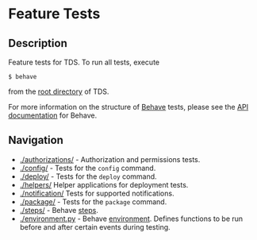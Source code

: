 # Feature Tests

## Description
Feature tests for TDS.  To run all tests, execute
```
$ behave
```
from the [root directory](./..) of TDS.

For more information on the structure of
<a href="//pythonhosted.org/behave/" target="_blank">Behave</a>
tests, please see the
<a href="//pythonhosted.org/behave/api.html" target="_blank">API
documentation</a> for Behave.

## Navigation
* [./authorizations/](./authorizations/) -
Authorization and permissions tests.
* [./config/](./config/) -
Tests for the `config` command.
* [./deploy/](./deploy/) -
Tests for the `deploy` command.
* [./helpers/](./helpers/)
Helper applications for deployment tests.
* [./notification/](./notification/)
Tests for supported notifications.
* [./package/](./package/) -
Tests for the `package` command.
* [./steps/](./steps/) -
Behave <a href="http://pythonhosted.org/behave/api.html#step-functions"
target="_blank">steps</a>.
* [./environment.py](./environment.py) -
Behave
<a href="http://pythonhosted.org/behave/api.html#environment-file-functions"
target="_blank">environment</a>.
Defines functions to be run before and after certain events during testing.
